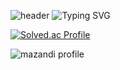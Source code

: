 ![header](https://capsule-render.vercel.app/api?type=waving&color=FFA07A&text=&animation=twinkling&height=100)
![Typing SVG](https://readme-typing-svg.demolab.com?font=Alkatra&weight=500&size=45&duration=3500&pause=3&color=FFA07A&center=false&vCenter=false&multiline=true&repeat=true&width=1000&height=100&lines=Welcome+to+Hyeju's+GitHub!👋)


[![Solved.ac Profile](http://mazassumnida.wtf/api/v2/generate_badge?boj=hyeju373)](https://solved.ac/hyeju373/) 
<!--![image](https://github.com/hanaeju/hanaeju/assets/98371516/22af176d-b511-4863-9b18-9b70a6567252)-->

![mazandi profile](http://mazandi.herokuapp.com/api?handle=hyeju373&theme=warm)

<!--
![Anurag's GitHub stats](https://github-readme-stats.vercel.app/api?username=hanaeju&show_icons=true&theme=radical)
![Top Langs](https://github-readme-stats.vercel.app/api/top-langs/?username=hanaeju&layout=compact&theme=dracula) 
**hanaeju/hanaeju** is a ✨ _special_ ✨ repository because its `README.md` (this file) appears on your GitHub profile.
Here are some ideas to get you started:

- 🔭 I’m currently working on ...
- 🌱 I’m currently learning ...
- 👯 I’m looking to collaborate on ...
- 🤔 I’m looking for help with ...
- 💬 Ask me about ...
- 📫 How to reach me: ...
- 😄 Pronouns: ...
- ⚡ Fun fact: ...
-->
